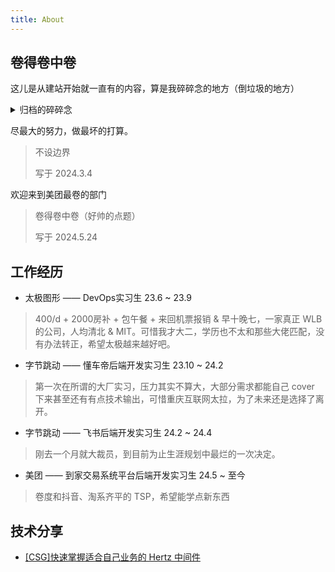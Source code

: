 ```yaml
---
title: About
---
```


## 卷得卷中卷

这儿是从建站开始就一直有的内容，算是我碎碎念的地方（倒垃圾的地方）

<details>

<summary>归档的碎碎念</summary>

~~目前就读于重庆“最高”学府——重邮的计算机科学与技术专业的卓越工程师班，是2021级的学生。说运气好呢我是四川倒数第二个进重邮计算机的学生，说运气不好呢我本可以去到一个更好的学校学习计算机。但好在重邮的计算机氛围不错，有比较多的技术类工作室，可能如果我没来重邮的话我也不会那么早开始学习技术，不会有比较清晰的规划吧。~~

>这就是 3G 芯片的含金量！
>
>写于2022.2.5

~~笑嘻了，没过几个月对于自己的生涯规划就发生了巨大的转变。看着上面的文字，如鲠在喉。社会的经济动荡导致就业形势不稳定，双非本科毕业就想进入大厂好像越来越难了，就算进了也不定能逃过被优化的风险。大二还没开学，我选择了卷 GPA 并加入实验室这条路，并且最终目标是申请港三的研究生。当然实习也不能放过，Golang 开发永远是我就业的底牌。~~

>太难啦！
> 
>写于2022.9.12

~~逐渐放开的社会，逐渐好转的就业形势都对我的大学生活打上了一针强心剂。是直接就业还是去深造？还是先去实习再说吧🥰~~

>好起来了！
> 
>写于2022.12.19

~~在太极实习了两个多月了，第一次实习感觉状态良好，可能是因为公司是初创比较 Work Life Balance。离我上一次更新这个页面也有差不多大半年了，这段时间接触到了更多的信息差和更多的大佬，现在对我大一虚度光阴的行为感到极度后悔，不过好在醒悟的较早，在同龄人里面应该也算信息差前列了。看到工作室和别的地方带着的大一学弟学妹到现在已经能熟练地用 Go 进行微服务开发、能用云原生时代的一些组件进行服务治理深感欣慰，希望我踩过的这些坑可以帮助一些学弟学妹在这条道路上走的顺畅些。对我自己的话，还好在开源这条路上坚持了下来，字节的 CloudWeGo 在开源领域的影响力越来越大对我也挺有帮助的，除此之外在阿里的 Dubbo Go 社区也在持续贡献中，希望能够通过 GLCC 的考核。差不多就这些，可能下个月就会从太极离职，准备投一下几家互联网头部，希望会有好的结果。~~

>Unleash Creativity!
> 
>写于2023.8.15

</details>

尽最大的努力，做最坏的打算。

> 不设边界
>
> 写于 2024.3.4

欢迎来到美团最卷的部门

> 卷得卷中卷（好帅的点题）
> 
> 写于 2024.5.24

## 工作经历

- 太极图形 —— DevOps实习生  23.6 ~ 23.9

> 400/d + 2000房补 + 包午餐 + 来回机票报销 & 早十晚七，一家真正 WLB 的公司，人均清北 & MIT。可惜我才大二，学历也不太和那些大佬匹配，没有办法转正，希望太极越来越好吧。

- 字节跳动 —— 懂车帝后端开发实习生 23.10 ~ 24.2

> 第一次在所谓的大厂实习，压力其实不算大，大部分需求都能自己 cover 下来甚至还有有点技术输出，可惜重庆互联网太拉，为了未来还是选择了离开。

- 字节跳动 —— 飞书后端开发实习生 24.2 ~ 24.4

> 刚去一个月就大裁员，到目前为止生涯规划中最烂的一次决定。

- 美团 —— 到家交易系统平台后端开发实习生 24.5 ~ 至今

> 卷度和抖音、淘系齐平的 TSP，希望能学点新东西

## 技术分享

- [[CSG]快速掌握适合自己业务的 Hertz 中间件](https://meetings.feishu.cn/s/1j1gs6udypv5w?src_type=3)